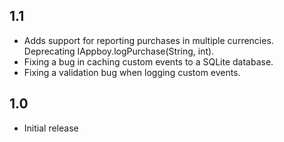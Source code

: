 ## 1.1
* Adds support for reporting purchases in multiple currencies. Deprecating IAppboy.logPurchase(String, int).
* Fixing a bug in caching custom events to a SQLite database.  
* Fixing a validation bug when logging custom events.

## 1.0
* Initial release

